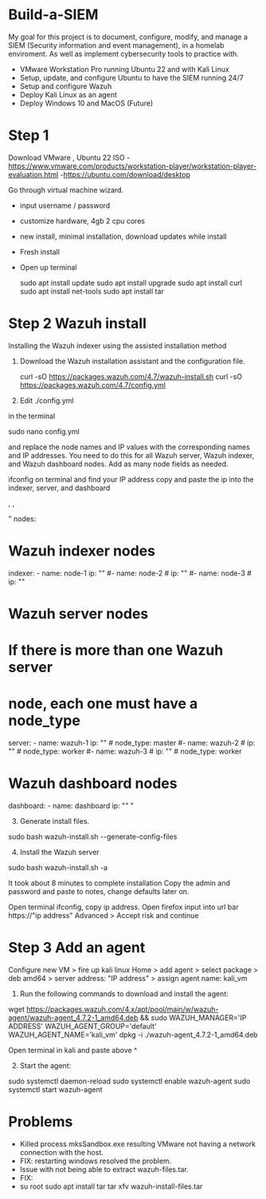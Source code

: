 # Build-a-SIEM
My goal for this project is to document, configure, modify, and manage a SIEM (Security information and event management), in a homelab enviroment. As well as implement cybersecurity tools to practice with. 
- VMware Workstation Pro running Ubuntu 22 and with Kali Linux 
- Setup, update, and configure Ubuntu to have the SIEM running 24/7
- Setup and configure Wazuh
- Deploy Kali Linux as an agent
- Deploy Windows 10 and MacOS (Future)

#  Step 1

Download VMware , Ubuntu 22 ISO
-https://www.vmware.com/products/workstation-player/workstation-player-evaluation.html
-https://ubuntu.com/download/desktop

Go through virtual machine wizard.
- input username / password
- customize hardware, 4gb 2 cpu cores
- new install, minimal installation, download updates while install
- Fresh install
- Open up terminal

  sudo apt install update
  sudo apt install upgrade
  sudo apt install curl
  sudo apt install net-tools
  sudo apt install tar 


#  Step 2 Wazuh install

Installing the Wazuh indexer using the assisted installation method

1. Download the Wazuh installation assistant and the configuration file.
   
   curl -sO https://packages.wazuh.com/4.7/wazuh-install.sh
   curl -sO https://packages.wazuh.com/4.7/config.yml

2. Edit ./config.yml
   
in the terminal 

  sudo nano config.yml
   
   and replace the node names and IP values with the corresponding names and IP addresses.
   You need to do this for all Wazuh server, Wazuh indexer, and Wazuh dashboard nodes. Add as many node fields as needed.

ifconfig on terminal and find your IP address copy and paste the ip into the indexer, server, and dashboard 

<indexer-node-ip>, <wazuh-manager-ip>,  <dashboard-node-ip>


 "  nodes:
  # Wazuh indexer nodes
  indexer:
    - name: node-1
      ip: "<indexer-node-ip>"
    #- name: node-2
    #  ip: "<indexer-node-ip>"
    #- name: node-3
    #  ip: "<indexer-node-ip>"

  # Wazuh server nodes
  # If there is more than one Wazuh server
  # node, each one must have a node_type
  server:
    - name: wazuh-1
      ip: "<wazuh-manager-ip>"
    #  node_type: master
    #- name: wazuh-2
    #  ip: "<wazuh-manager-ip>"
    #  node_type: worker
    #- name: wazuh-3
    #  ip: "<wazuh-manager-ip>"
    #  node_type: worker

  # Wazuh dashboard nodes
  dashboard:
    - name: dashboard
      ip: "<dashboard-node-ip>" "

3. Generate install files.
   
sudo bash wazuh-install.sh --generate-config-files

4. Install the Wazuh server

sudo bash wazuh-install.sh -a

It took about 8 minutes to complete installation
Copy the admin and password and paste to notes, change defaults later on.

Open terminal ifconfig, copy ip address.
Open firefox input into url bar https://"ip address"
Advanced > Accept risk and continue 

#  Step 3 Add an agent

Configure new VM > fire up kali linux
Home > add agent > select package > deb amd64 > server address: "IP address" > assign agent name: kali_vm

1.  Run the following commands to download and install the agent:

wget https://packages.wazuh.com/4.x/apt/pool/main/w/wazuh-agent/wazuh-agent_4.7.2-1_amd64.deb && sudo WAZUH_MANAGER='IP ADDRESS' 
WAZUH_AGENT_GROUP='default' WAZUH_AGENT_NAME='kali_vm' dpkg -i ./wazuh-agent_4.7.2-1_amd64.deb

  
Open terminal in kali and paste above ^ 

2.  Start the agent:

sudo systemctl daemon-reload
sudo systemctl enable wazuh-agent
sudo systemctl start wazuh-agent








# Problems 

- Killed process mksSandbox.exe resulting VMware not having a network connection with the host.
- FIX: restarting windows resolved the problem.
- Issue with not being able to extract wazuh-files.tar.
- FIX:
- su root
  sudo apt install tar
  tar xfv wazuh-install-files.tar
